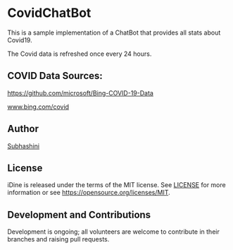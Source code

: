 # CovidChatBot
 
This is a sample implementation of a ChatBot that provides all stats about Covid19.

The Covid data is refreshed once every 24 hours.

## COVID Data Sources: 

https://github.com/microsoft/Bing-COVID-19-Data

www.bing.com/covid

## Author
[Subhashini](https://github.com/Subhashini2610)

## License
iDine is released under the terms of the MIT license. See [LICENSE](./LICENSE) for more information or see https://opensource.org/licenses/MIT.

## Development and Contributions
Development is ongoing; all volunteers are welcome to contribute in their branches and raising pull requests.
